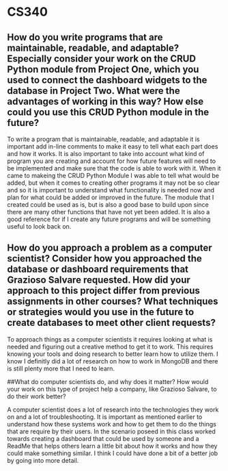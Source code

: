 # CS340

## How do you write programs that are maintainable, readable, and adaptable? Especially consider your work on the CRUD Python module from Project One, which you used to connect the dashboard widgets to the database in Project Two. What were the advantages of working in this way? How else could you use this CRUD Python module in the future?

To write a program that is maintainable, readable, and adaptable it is important add in-line comments to make it easy to tell what each part does and how it works. It is also important to take into account what kind of program you are creating and account for how future features will need to be implemented and make sure that the code is able to work with it. When it came to makeing the CRUD Python Module I was able to tell what would be added, but when it comes to creating other programs it may not be so clear and so it is important to understand what functionality is needed now and plan for what could be added or improved in the future. The module that I created could be used as is, but is also a good base to build upon since there are many other functions that have not yet been added. It is also a good reference for if I create any future programs and will be something useful to look back on.

## How do you approach a problem as a computer scientist? Consider how you approached the database or dashboard requirements that Grazioso Salvare requested. How did your approach to this project differ from previous assignments in other courses? What techniques or strategies would you use in the future to create databases to meet other client requests?

To approach things as a computer scientists it requires looking at what is needed and figuring out a creative method to get it to work. This requires knowing your tools and doing research to better learn how to utilize them. I know I definitly did a lot of research on how to work in MongoDB and there is still plenty more that I need to learn.

##What do computer scientists do, and why does it matter? How would your work on this type of project help a company, like Grazioso Salvare, to do their work better?

A computer scientist does a lot of research into the technologies they work on and a lot of troubleshooting. It is important as mentioned earlier to understand how these systems work and how to get them to do the things that are require by their users. In the scenario poseed in this class worked towards creating a dashboard that could be used by someone and a ReadMe that helps others learn a little bit about how it works and how they could make something similar. I think I could have done a bit of a better job by going into more detail.
